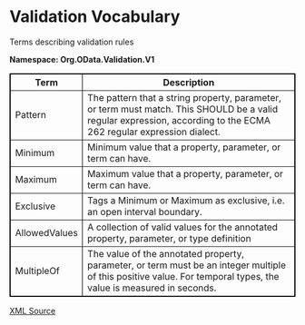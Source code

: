 # Validation Vocabulary

Terms describing validation rules

**Namespace: Org.OData.Validation.V1**

<table width="100%" style="border: 1px solid #000000;" border="1">
<tbody><tr><th><strong>Term</strong></th><th><strong>Description</strong></th></tr>
<tr><td>Pattern</td>
<td>The pattern that a string property, parameter, or term must match. This SHOULD be a valid regular expression, according to the ECMA 262 regular expression dialect.</td></tr>
<tr><td>Minimum</td>
<td>Minimum value that a property, parameter, or term can have.</td></tr>
<tr><td>Maximum</td>
<td>Maximum value that a property, parameter, or term can have.</td></tr>
<tr><td>Exclusive</td>
<td>Tags a Minimum or Maximum as exclusive, i.e. an open interval boundary.</td></tr>
<tr><td>AllowedValues</td>
<td>A collection of valid values for the annotated property, parameter, or type definition</td></tr>
<tr><td>MultipleOf</td>
<td>The value of the annotated property, parameter, or term must be an integer multiple of this positive value. For temporal types, the value is measured in seconds.</td></tr>
</tbody></table>

[XML Source](Org.OData.Validation.V1.xml)
